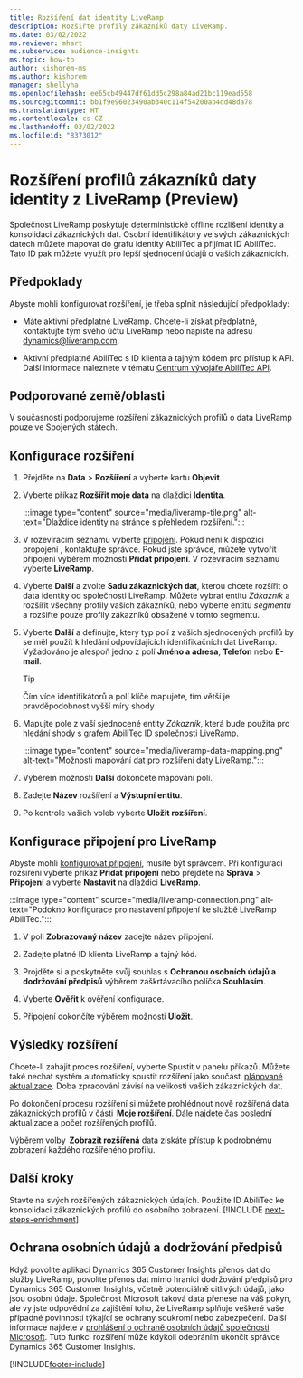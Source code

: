 ```yaml
---
title: Rozšíření dat identity LiveRamp
description: Rozšiřte profily zákazníků daty LiveRamp.
ms.date: 03/02/2022
ms.reviewer: mhart
ms.subservice: audience-insights
ms.topic: how-to
author: kishorem-ms
ms.author: kishorem
manager: shellyha
ms.openlocfilehash: ee65cb49447df61dd5c298a84ad21bc119ead558
ms.sourcegitcommit: bb1f9e96023490ab340c114f54200ab4dd48da78
ms.translationtype: HT
ms.contentlocale: cs-CZ
ms.lasthandoff: 03/02/2022
ms.locfileid: "8373012"
---
```

# <a name="enrich-customer-profiles-with-identity-data-from-liveramp-preview"></a>Rozšíření profilů zákazníků daty identity z LiveRamp (Preview) 

Společnost LiveRamp poskytuje deterministické offline rozlišení identity a konsolidaci zákaznických dat. Osobní identifikátory ve svých zákaznických datech můžete mapovat do grafu identity AbiliTec a přijímat ID AbiliTec. Tato ID pak můžete využít pro lepší sjednocení údajů o vašich zákaznících. 

## <a name="prerequisites"></a>Předpoklady 

Abyste mohli konfigurovat rozšíření, je třeba splnit následující předpoklady: 

- Máte aktivní předplatné LiveRamp. Chcete-li získat předplatné, kontaktujte tým svého účtu LiveRamp nebo napište na adresu [dynamics@liveramp.com](mailto:dynamics@liveramp.com).   

- Aktivní předplatné AbiliTec s ID klienta a tajným kódem pro přístup k API. Další informace naleznete v tématu [Centrum vývojáře AbiliTec API](https://developers.liveramp.com/abilitec-api/). 

## <a name="supported-countriesregions"></a>Podporované země/oblasti 

V současnosti podporujeme rozšíření zákaznických profilů o data LiveRamp pouze ve Spojených státech. 

## <a name="configure-the-enrichment"></a>Konfigurace rozšíření 

1. Přejděte na **Data** > **Rozšíření** a vyberte kartu **Objevit**. 

1. Vyberte příkaz **Rozšířit moje data** na dlaždici **Identita**. 

   :::image type="content" source="media/liveramp-tile.png" alt-text="Dlaždice identity na stránce s přehledem rozšíření.":::

1. V rozevíracím seznamu vyberte [připojení](connections.md). Pokud není k dispozici propojení , kontaktujte správce. Pokud jste správce, můžete vytvořit připojení výběrem možnosti **Přidat připojení**. V rozevíracím seznamu vyberte **LiveRamp**. 

1. Vyberte **Další** a zvolte **Sadu zákaznických dat**, kterou chcete rozšířit o data identity od společnosti LiveRamp. Můžete vybrat entitu *Zákazník* a rozšířit všechny profily vašich zákazníků, nebo vyberte entitu *segmentu* a rozšiřte pouze profily zákazníků obsažené v tomto segmentu. 

1. Vyberte **Další** a definujte, který typ polí z vašich sjednocených profilů by se měl použít k hledání odpovídajících identifikačních dat LiveRamp. Vyžadováno je alespoň jedno z polí **Jméno a adresa**, **Telefon** nebo **E-mail**. 

   > [!TIP]
   > Čím více identifikátorů a polí klíče mapujete, tím větší je pravděpodobnost vyšší míry shody 

1. Mapujte pole z vaší sjednocené entity *Zákazník*, která bude použita pro hledání shody s grafem AbiliTec ID společnosti LiveRamp. 

   :::image type="content" source="media/liveramp-data-mapping.png" alt-text="Možnosti mapování dat pro rozšíření daty LiveRamp.":::

1. Výběrem možnosti **Další** dokončete mapování polí. 

1. Zadejte **Název** rozšíření a **Výstupní entitu**. 

1. Po kontrole vašich voleb vyberte **Uložit rozšíření**. 

## <a name="configure-the-connection-for-liveramp"></a>Konfigurace připojení pro LiveRamp 

Abyste mohli [konfigurovat připojení](connections.md), musíte být správcem. Při konfiguraci rozšíření vyberte příkaz **Přidat připojení** nebo přejděte na **Správa** > **Připojení** a vyberte **Nastavit** na dlaždici **LiveRamp**. 

:::image type="content" source="media/liveramp-connection.png" alt-text="Podokno konfigurace pro nastavení připojení ke službě LiveRamp AbiliTec.":::

1. V poli **Zobrazovaný název** zadejte název připojení. 

1. Zadejte platné ID klienta LiveRamp a tajný kód. 

1. Projděte si a poskytněte svůj souhlas s **Ochranou osobních údajů a dodržování předpisů** výběrem zaškrtávacího políčka **Souhlasím**. 

1. Vyberte **Ověřit** k ověření konfigurace. 

1. Připojení dokončíte výběrem možnosti **Uložit**. 

## <a name="enrichment-results"></a>Výsledky rozšíření 

Chcete-li zahájit proces rozšíření, vyberte Spustit v panelu příkazů. Můžete také nechat systém automaticky spustit rozšíření jako součást  [plánované aktualizace](system.md#schedule-tab). Doba zpracování závisí na velikosti vašich zákaznických dat. 

Po dokončení procesu rozšíření si můžete prohlédnout nově rozšířená data zákaznických profilů v části  **Moje rozšíření**. Dále najdete čas poslední aktualizace a počet rozšířených profilů. 

Výběrem volby  **Zobrazit rozšířená** data získáte přístup k podrobnému zobrazení každého rozšířeného profilu. 

## <a name="next-steps"></a>Další kroky

Stavte na svých rozšířených zákaznických údajích. Použijte ID AbiliTec ke konsolidaci zákaznických profilů do osobního zobrazení. 
[!INCLUDE [next-steps-enrichment](../includes/next-steps-enrichment.md)]

## <a name="data-privacy-and-compliance"></a>Ochrana osobních údajů a dodržování předpisů 

Když povolíte aplikaci Dynamics 365 Customer Insights přenos dat do služby LiveRamp, povolíte přenos dat mimo hranici dodržování předpisů pro Dynamics 365 Customer Insights, včetně potenciálně citlivých údajů, jako jsou osobní údaje. Společnost Microsoft taková data přenese na váš pokyn, ale vy jste odpovědní za zajištění toho, že LiveRamp splňuje veškeré vaše případné povinnosti týkající se ochrany soukromí nebo zabezpečení. Další informace najdete v [prohlášení o ochraně osobních údajů společnosti Microsoft](https://go.microsoft.com/fwlink/?linkid=396732). Tuto funkci rozšíření může kdykoli odebráním ukončit správce Dynamics 365 Customer Insights. 


[!INCLUDE[footer-include](../includes/footer-banner.md)]
